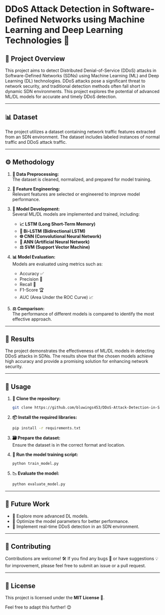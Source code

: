 # DDoS Attack Detection in Software-Defined Networks using Machine Learning and Deep Learning Technologies 🚀

## 📄 Project Overview  
This project aims to detect Distributed Denial-of-Service (DDoS) attacks in Software-Defined Networks (SDNs) using Machine Learning (ML) and Deep Learning (DL) technologies. DDoS attacks pose a significant threat to network security, and traditional detection methods often fall short in dynamic SDN environments. This project explores the potential of advanced ML/DL models for accurate and timely DDoS detection.

---

## 📊 Dataset  
The project utilizes a dataset containing network traffic features extracted from an SDN environment. The dataset includes labeled instances of normal traffic and DDoS attack traffic.

---

## ⚙️ Methodology  

1. **🔧 Data Preprocessing:**  
   The dataset is cleaned, normalized, and prepared for model training.  

2. **🎯 Feature Engineering:**  
   Relevant features are selected or engineered to improve model performance.  

3. **🧠 Model Development:**  
   Several ML/DL models are implemented and trained, including:  
   - **📈 LSTM (Long Short-Term Memory)**  
   - **🔄 Bi-LSTM (Bidirectional LSTM)**  
   - **🌐 CNN (Convolutional Neural Network)**  
   - **🤖 ANN (Artificial Neural Network)**  
   - **⚖️ SVM (Support Vector Machine)**  

4. **📊 Model Evaluation:**  
   Models are evaluated using metrics such as:  
   - Accuracy ✅  
   - Precision 🎯  
   - Recall 🔁  
   - F1-Score 🏆  
   - AUC (Area Under the ROC Curve) 📈  

5. **⚖️ Comparison:**  
   The performance of different models is compared to identify the most effective approach.  

---

## 🌟 Results  
The project demonstrates the effectiveness of ML/DL models in detecting DDoS attacks in SDNs. The results show that the chosen models achieve high accuracy and provide a promising solution for enhancing network security.  

---

## 🚀 Usage  

1. **📂 Clone the repository:**  
   ```bash
   git clone https://github.com/bluwings453/DDoS-Attack-Detection-in-Software-Defined-Networks-using-Machine-Learning-and-DL
   ```  

2. **📦 Install the required libraries:**  
   ```bash
   pip install -r requirements.txt
   ```  

3. **🗃️ Prepare the dataset:**  
   Ensure the dataset is in the correct format and location.  

4. **🤖 Run the model training script:**  
   ```bash
   python train_model.py
   ```  

5. **📉 Evaluate the model:**  
   ```bash
   python evaluate_model.py
   ```  

---

## 🔮 Future Work  

* 🚀 Explore more advanced DL models.  
* 🔧 Optimize the model parameters for better performance.  
* 📡 Implement real-time DDoS detection in an SDN environment.  

---

## 🤝 Contributing  

Contributions are welcome! 🛠️ If you find any bugs 🐛 or have suggestions 💡 for improvement, please feel free to submit an issue or a pull request.  

---

## 📜 License  

This project is licensed under the **MIT License** 📝.  

Feel free to adapt this further! 😊
